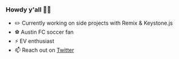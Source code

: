 ### Howdy y'all 👋🤠

- ✏️ Currently working on side projects with Remix & Keystone.js
- ⚽️ Austin FC soccer fan
- ⚡ EV enthusiast
- 📫 Reach out on [Twitter](https://twitter.com/sethdavis512)
